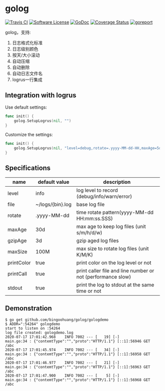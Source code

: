 # golog

[![Travis CI](https://img.shields.io/travis/bingoohuang/golog/master.svg?style=flat-square)](https://travis-ci.com/bingoohuang/golog)
[![Software License](https://img.shields.io/badge/License-MIT-orange.svg?style=flat-square)](https://github.com/bingoohuang/golog/blob/master/LICENSE.md)
[![GoDoc](https://img.shields.io/badge/godoc-reference-blue.svg?style=flat-square)](https://godoc.org/github.com/bingoohuang/golog)
[![Coverage Status](http://codecov.io/github/bingoohuang/golog/coverage.svg?branch=master)](http://codecov.io/github/bingoohuang/golog?branch=master)
[![goreport](https://www.goreportcard.com/badge/github.com/bingoohuang/golog)](https://www.goreportcard.com/report/github.com/bingoohuang/golog)

golog，支持:

1. 日志格式化标准
1. 日志级别颜色
1. 按天/大小滚动
1. 自动压缩
1. 自动删除
1. 自动日志文件名
1. logrus一行集成

## Integration with logrus

Use default settings:

```go
func init() {
    golog.SetupLogrus(nil, "")
}
```

Customize the settings:

```go
func init() {
    golog.SetupLogrus(nil, "level=debug,rotate=.yyyy-MM-dd-HH,maxAge=5d,gzipAge=1d")
}
```

## Specifications

name       | default value    | description
-----------|------------------|-------------------------------------------------------------
level      | info             | log level to record (debug/info/warn/error)
file       | ~/logs/{bin}.log | base log file
rotate     | .yyyy-MM-dd      | time rotate pattern(yyyy-MM-dd HH:mm:ss.SSS)
maxAge     | 30d              | max age to keep log files (unit s/m/h/d/w)
gzipAge    | 3d               | gzip aged log files
maxSize    | 100M             | max size to rotate log files (unit K/M/K)
printColor | true             | print color on the log level or not
printCall  | true             | print caller file and line number  or not (performance slow)
stdout     | true             | print the log to stdout at the same time or not

## Demonstration

```log
$ go get github.com/bingoohuang/golog/gologdemo
$ ADDR=":54264" gologdemo
start to listen on :54264
log file created: gologdemo.log
2020-07-17 17:01:42.968    INFO 7002 --- [   19] [-]           main.go:34 : {"contemtType":"","proto":"HTTP/1.1"} [::1]:56946 GET /abc
2020-07-17 17:01:45.974    INFO 7002 --- [   34] [-]           main.go:34 : {"contemtType":"","proto":"HTTP/1.1"} [::1]:56958 GET /abc
2020-07-17 17:01:46.977    INFO 7002 --- [   21] [-]           main.go:34 : {"contemtType":"","proto":"HTTP/1.1"} [::1]:56963 GET /abc
2020-07-17 17:01:47.900    INFO 7002 --- [    5] [-]           main.go:34 : {"contemtType":"","proto":"HTTP/1.1"} [::1]:56968 GET /abc
```
